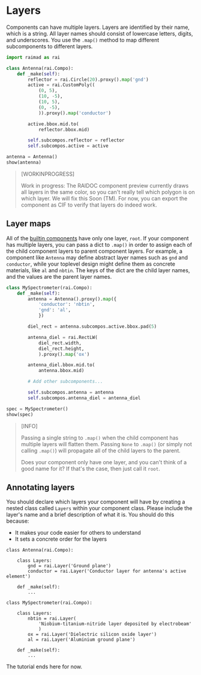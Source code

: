 # Layers

Components can have multiple layers.
Layers are identified by their name, which is a string.
All layer names should consist of lowercase letters, digits, and underscores.
You use the `.map()` method to map different subcomponents
to different layers.

<!-- TODO enfore layer naming in RAIMAD -->

```python exec
import raimad as rai

class Antenna(rai.Compo):
    def _make(self):
        reflector = rai.Circle(20).proxy().map('gnd')
        active = rai.CustomPoly((
            (0, 5),
            (10, -5),
            (10, 5),
            (0, -5),
            )).proxy().map('conductor')

        active.bbox.mid.to(
            reflector.bbox.mid)

        self.subcompos.reflector = reflector
        self.subcompos.active = active

antenna = Antenna()
show(antenna)
```

> [WORKINPROGRESS]
>
> Work in progress:
> The RAIDOC component preview currently draws all layers in the same color,
> so you can't really tell which polygon is on which layer.
> We will fix this Soon (TM).
> For now, you can export the component as CIF to verify that layers
> do indeed work.

## Layer maps

All of the [builtin components](builtin-compos.md)
have only one layer, `root`.
If your component has multiple layers,
you can pass a dict to `.map()` in order to assign each of the child
component layers to parent component layers.
For example, a component like `Antenna` may define abstract layer names
such as `gnd` and `conductor`,
while your toplevel design might define them as concrete materials,
like `al` and `nbtin`.
The keys of the dict are the child layer names,
and the values are the parent layer names.

```python exec
class MySpectrometer(rai.Compo):
    def _make(self):
        antenna = Antenna().proxy().map({
            'conductor': 'nbtin',
            'gnd': 'al',
            })

        diel_rect = antenna.subcompos.active.bbox.pad(5)

        antenna_diel = rai.RectLW(
            diel_rect.width,
            diel_rect.height,
            ).proxy().map('ox')

        antenna_diel.bbox.mid.to(
            antenna.bbox.mid)

        # Add other subcomponents...

        self.subcompos.antenna = antenna
        self.subcompos.antenna_diel = antenna_diel

spec = MySpectrometer()
show(spec)
```

> [INFO]
>
> Passing a single string to `.map()` when the child component has multiple
> layers will flatten them.
> Passing `None` to `.map()` (or simply not calling `.map()`) will propagate
> all of the child layers to the parent.
>
> Does your component only have one layer, and you can't think of
> a good name for it?
> If that's the case, then just call it `root`.

## Annotating layers

You should declare which layers your component will have
by creating a nested class called `Layers` within your component class.
Please include the layer's name and a brief description of what it is.
You should do this because:

- It makes your code easier for others to understand
- It sets a concrete order for the layers

```exec python hide-output
class Antenna(rai.Compo):

    class Layers:
        gnd = rai.Layer('Ground plane')
        conductor = rai.Layer('Conductor layer for antenna's active element')

    def _make(self):
        ...

class MySpectrometer(rai.Compo):

    class Layers:
        nbtin = rai.Layer(
            'Niobium-titanium-nitride layer deposited by electrobeam'
            )
        ox = rai.Layer('Dielectric silicon oxide layer')
        al = rai.Layer('Aluminium ground plane')

    def _make(self):
        ...
```

The tutorial ends here for now.

